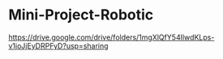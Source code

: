 # Mini-Project-Robotic
https://drive.google.com/drive/folders/1mgXlQfY54IlwdKLps-v1joJjEyDRPFyD?usp=sharing
